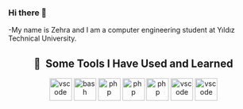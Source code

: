 ### Hi there 🫶

-My name is Zehra and I am a computer engineering student at Yıldız Technical University.
<div align="center">
<h2> 🚀 &nbsp;Some Tools I Have Used and Learned</h2>
<p align="center">
<img src="https://www.svgrepo.com/show/353925/javascript.svg" alt="vscode" width="45" height="45"/>
<img src="https://www.svgrepo.com/show/452228/html-5.svg" alt="bash" width="45" height="45"/>
<img src="https://upload.wikimedia.org/wikipedia/commons/thumb/6/62/CSS3_logo.svg/240px-CSS3_logo.svg.png" alt="php" width="45" height="45"/>
<img src="https://www.svgrepo.com/show/355190/reactjs.svg" alt="php" width="45" height="45"/>
<img src="https://upload.wikimedia.org/wikipedia/commons/thumb/1/18/C_Programming_Language.svg/1200px-C_Programming_Language.svg.png" alt="php" width="45" height="45"/>
<img src="https://www.svgrepo.com/download/373830/matlab.svg" alt="vscode" width="45" height="45"/>
<img src="https://seeklogo.com/images/J/java-logo-7F8B35BAB3-seeklogo.com.png" alt="vscode" width="45" height="45"/>
</p>
</div>

